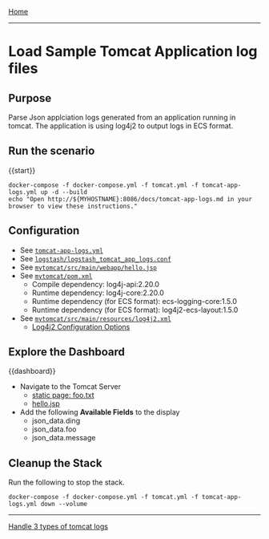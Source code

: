 [Home](../README.md)

---

# Load Sample Tomcat Application log files

## Purpose
Parse Json applciation logs generated from an application running in tomcat. The application is using log4j2 to output logs in ECS format.

## Run the scenario

{{start}}

```
docker-compose -f docker-compose.yml -f tomcat.yml -f tomcat-app-logs.yml up -d --build
echo "Open http://${MYHOSTNAME}:8086/docs/tomcat-app-logs.md in your browser to view these instructions."

```

## Configuration
- See [`tomcat-app-logs.yml`](../tomcat-app-logs.yml)
- See [`logstash/logstash_tomcat_app_logs.conf`](../logstash/logstash_tomcat_app_logs.conf)
- See [`mytomcat/src/main/webapp/hello.jsp`](../mytomcat/src/main/webapp/hello.jsp)
- See [`mytomcat/pom.xml`](../mytomcat/pom.xml)
  - Compile dependency: log4j-api:2.20.0
  - Runtime dependency: log4j-core:2.20.0
  - Runtime dependency (for ECS format): ecs-logging-core:1.5.0
  - Runtime dependency (for ECS format): log4j2-ecs-layout:1.5.0
- See [`mytomcat/src/main/resources/log4j2.xml`](../mytomcat/src/main/resources/log4j2.xml)
  - [Log4j2 Configuration Options](https://logging.apache.org/log4j/2.x/manual/configuration.html#automatic-configuration)

## Explore the Dashboard


{{dashboard}}
- Navigate to the Tomcat Server
  - [static page: foo.txt](http://{{MYHOSTNAME}}:8080/static/foo.txt)
  - [hello.jsp](http://{{MYHOSTNAME}}:8080/hello.jsp)
- Add the following **Available Fields** to the display
  - json_data.ding
  - json_data.foo
  - json_data.message

## Cleanup the Stack

Run the following to stop the stack.

```
docker-compose -f docker-compose.yml -f tomcat.yml -f tomcat-app-logs.yml down --volume
```
---
[Handle 3 types of tomcat logs](tomcat-all-logs.md)
